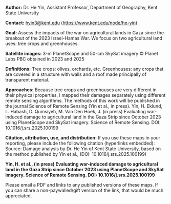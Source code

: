  
**Author:** Dr. He Yin, Assistant Professor, Department of Geography, Kent State University

**Contact:** hyin3@kent.edu (https://www.kent.edu/node/he-yin)

**Goal:** Assess the impacts of the war on agricultural lands in Gaza since the breakout of the 2023 Israel-Hamas War. We focus on two agricultural land uses: tree crops and greenhouses.

**Satellite images:** 3-m PlanetScope and 50-cm SkySat imagery © Planet Labs PBC obtained in 2023 and 2025

**Definitions:** Tree crops: olives, orchards, etc. Greenhouses: any crops that are covered in a structure with walls and a roof made principally of transparent material.

**Approaches:** Because tree crops and greenhouses are very different in their physical properties, I mapped their damages separately using different remote sensing algorithms. The methods of this work will be published in the journal Science of Remote Sensing (Yin et al., in press).
Yin, H. Eklund, L. Habash, D. Qumsiyeh, M. Van Den Hoek, J. (in press) Evaluating war-induced damage to agricultural land in the Gaza Strip since October 2023 using PlanetScope and SkySat imagery. Science of Remote Sensing. DOI: 10.1016/j.srs.2025.100199

**Citation, attribution, use, and distribution:**
If you use these maps in your reporting, please include the following citation (hyperlinks embedded):
Source: Damage analysis by Dr. He Yin of Kent State University, based on the method published by Yin et al., (DOI: 10.1016/j.srs.2025.100199)

**Yin, H. et al., (in press) Evaluating war-induced damage to agricultural land in the Gaza Strip since October 2023 using PlanetScope and SkySat imagery. Science of Remote Sensing. DOI: 10.1016/j.srs.2025.100199**

Please email a PDF and links to any published versions of these maps. If you can share a non-paywalled/gift version of the link, that would be much appreciated.
